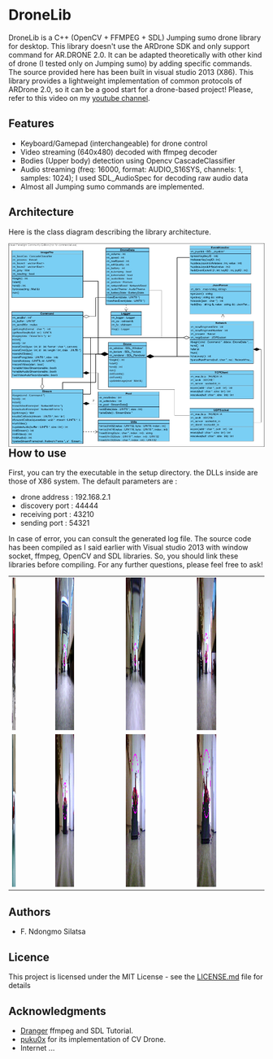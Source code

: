 # DroneLib
DroneLib is a C++ (OpenCV + FFMPEG + SDL) Jumping sumo drone library for desktop. This library doesn't use the ARDrone SDK and only support command for AR.DRONE 2.0. It can be adapted theoretically with other kind of drone (I tested only on Jumping sumo) by adding specific commands. The source provided here has been built in visual studio 2013 (X86). This library provides a lightweight implementation of common protocols of ARDrone 2.0, so it can be a good start for a drone-based project!
Please, refer to this video on my [youtube channel](https://youtu.be/GuC5tC1gA5Y).

## Features

- Keyboard/Gamepad (interchangeable) for drone control
- Video streaming (640x480) decoded with ffmpeg decoder
- Bodies (Upper body) detection using Opencv CascadeClassifier
- Audio streaming (freq: 16000, format: AUDIO_S16SYS, channels: 1, samples: 1024); I used SDL_AudioSpec for decoding raw audio data
- Almost all Jumping sumo commands are implemented.

 ## Architecture
  
  Here is the class diagram describing the library architecture.
  
  <img src="https://github.com/ndongmo/DroneLib/blob/master/class_diag.jpg" align="left" width="100%" height="400" alt="Library architecture">
  
  
  ## How to use
  
  First, you can try the executable in the setup directory. the DLLs inside are those of X86 system. The default parameters are :
  - drone address : 192.168.2.1
  - discovery port : 44444
  - receiving port : 43210
  - sending port : 54321
  
  In case of error, you can consult the generated log file.
  The source code has been compiled as I said earlier with Visual studio 2013 with window socket, ffmpeg, OpenCV and SDL libraries. So,   you should link these libraries before compiling. For any further questions, please feel free to ask!
  
  <table style="width:100%">
  <tr>
    <td>
      <img src="https://github.com/ndongmo/DroneLib/blob/master/IMG_1.jpg" width="10%" height="300" />
    </td>
    <td>
      <img src="https://github.com/ndongmo/DroneLib/blob/master/20.png" width="30%" height="300" />
    </td>
    <td>
     <img src="https://github.com/ndongmo/DroneLib/blob/master/48.png" width="30%" height="300" />
    </td>
    <td>
      <img src="https://github.com/ndongmo/DroneLib/blob/master/837.png" width="30%" height="300" />
    </td>
  </tr>
 <tr>
  <td> 
   <img src="https://github.com/ndongmo/DroneLib/blob/master/IMG_2.jpg" width="10%" height="300" />
  </td>
  <td>
      <img src="https://github.com/ndongmo/DroneLib/blob/master/956.png" width="30%" height="300" />
    </td>
  <td>
      <img src="https://github.com/ndongmo/DroneLib/blob/master/1065.png" width="30%" height="300" />
    </td>
  <td>
      <img src="https://github.com/ndongmo/DroneLib/blob/master/1166.png" width="30%" height="300" />
    </td>
 </tr>
 </table>
  
  ## Authors

* F. Ndongmo Silatsa

## Licence

This project is licensed under the MIT License - see the [LICENSE.md](https://github.com/ndongmo/DroneLib/blob/master/LICENSE.md) file for details

## Acknowledgments

* [Dranger](http://dranger.com/ffmpeg/tutorial03.html) ffmpeg and SDL Tutorial.
* [puku0x](https://github.com/puku0x/cvdrone) for its implementation of CV Drone.
* Internet ...

 

